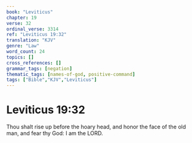 ```yaml
---
book: "Leviticus"
chapter: 19
verse: 32
ordinal_verse: 3314
ref: "Leviticus 19:32"
translation: "KJV"
genre: "Law"
word_count: 24
topics: []
cross_references: []
grammar_tags: [negation]
thematic_tags: [names-of-god, positive-command]
tags: ["Bible","KJV","Leviticus"]
---
```


# Leviticus 19:32

Thou shalt rise up before the hoary head, and honor the face of the old man, and fear thy God: I am the LORD.
